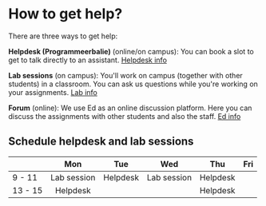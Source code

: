 # How to get help?

There are three ways to get help:

**Helpdesk (Programmeerbalie)** (online/on campus): You can book a slot to get to talk directly to an assistant. [Helpdesk info](./programmeerbalie)

**Lab sessions** (on campus): You'll work on campus (together with other students) in a classroom. You can ask us questions while you're working on your assignments. [Lab info](./lab)

**Forum** (online): We use Ed as an online discussion platform. Here you can discuss the assignments with other students and also the staff. [Ed info](./forum)

## Schedule helpdesk and lab sessions

|         | Mon         | Tue       | Wed           | Thu       | Fri |
|---------|:-----------:|:---------:|:-------------:|:---------:|:---:|
| 9 -  11 | Lab session | Helpdesk  | Lab session   | Helpdesk  |     |  
| 13 - 15 | Helpdesk    |           |               | Helpdesk  |     |
